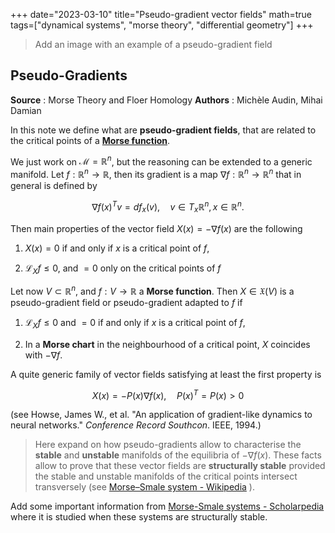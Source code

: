 +++
date="2023-03-10"
title="Pseudo-gradient vector fields"
math=true
tags=["dynamical systems", "morse theory", "differential geometry"]
+++

> Add an image with an example of a pseudo-gradient field

## Pseudo-Gradients
**Source** : Morse Theory and Floer Homology
**Authors** : Michèle Audin, Mihai Damian

In this note we define what are **pseudo-gradient fields**, that are related to the critical points of a **[Morse function](/posts/morse-function)**.

We just work on $\mathcal{M}=\mathbb{R}^n$, but the reasoning can be extended to a generic manifold. Let $f:\mathbb{R}^n\rightarrow\mathbb{R}$, then its gradient is a map $\nabla f:\mathbb{R}^n\rightarrow\mathbb{R}^n$ that in general is defined by

$$
\nabla f(x)^Tv = df_x(v),\quad v\in T_x\mathbb{R}^n,\,x\in\mathbb{R}^n.
$$

Then main properties of the vector field $X(x)=-\nabla f(x)$ are the following

1. $X(x)=0$ if and only if $x$ is a critical point of $f$,
  
2. $\mathcal{L}_Xf \leq 0$, and $=0$ only on the critical points of $f$
  

Let now $V\subset \mathbb{R}^n$, and $f:V\rightarrow\mathbb{R}$ a **Morse function**. Then $X\in\mathfrak{X}(V)$ is a pseudo-gradient field or pseudo-gradient adapted to $f$ if

1. $\mathcal{L}_X f\leq 0$ and $=0$ if and only if $x$ is a critical point of $f$,
  
2. In a **Morse chart** in the neighbourhood of a critical point, $X$ coincides with $-\nabla f$.
  

A quite generic family of vector fields satisfying at least the first property is

$$
X(x) = -P(x)\nabla f(x),\quad P(x)^T=P(x)>0
$$

(see Howse, James W., et al. "An application of gradient-like dynamics to neural networks." *Conference Record Southcon*. IEEE, 1994.)

> Here expand on how pseudo-gradients allow to characterise the **stable** and **unstable** manifolds of the equilibria of $-\nabla f(x)$. These facts allow to prove that these vector fields are **structurally stable** provided the stable and unstable manifolds of the critical points intersect transversely (see [Morse–Smale system - Wikipedia](https://en.wikipedia.org/wiki/Morse%E2%80%93Smale_system#:~:text=Any%20Morse%20function%20f%20on,form%20a%20Morse%E2%80%93Smale%20system.) ).

Add some important information from [Morse-Smale systems - Scholarpedia](http://www.scholarpedia.org/article/Morse-Smale_systems) where it is studied when these systems are structurally stable.